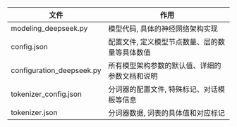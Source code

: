
| 文件 | 作用 |
|------|------|
| modeling_deepseek.py | 模型代码, 具体的神经网络架构实现 |
| config.json | 配置文件, 定义模型节点数量、层的数量等具体数值 |
| configuration_deepseek.py | 所有模型架构参数的默认值、详细的参数文档和说明 |
| tokenizer_config.json | 分词器的配置文件, 特殊标记、对话模板等信息 |
| tokenizer.json | 分词器数据, 词表的具体值和对应标记 |